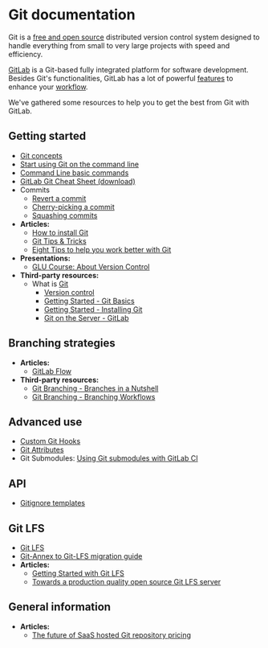 # Git documentation

Git is a [free and open source](https://git-scm.com/about/free-and-open-source)
distributed version control system designed to handle everything from small to
very large projects with speed and efficiency.

[GitLab](https://about.gitlab.com) is a Git-based fully integrated platform for
software development. Besides Git's functionalities, GitLab has a lot of
powerful [features](https://about.gitlab.com/features/) to enhance your
[workflow](https://about.gitlab.com/2016/10/25/gitlab-workflow-an-overview/).

We've gathered some resources to help you to get the best from Git with GitLab.

## Getting started

- [Git concepts](../../university/training/user_training.md#git-concepts)
- [Start using Git on the command line](../../gitlab-basics/start-using-git.md)
- [Command Line basic commands](../../gitlab-basics/command-line-commands.md)
- [GitLab Git Cheat Sheet (download)](https://gitlab.com/gitlab-com/marketing/raw/master/design/print/git-cheatsheet/print-pdf/git-cheatsheet.pdf)
- Commits
  - [Revert a commit](../../user/project/merge_requests/revert_changes.md#reverting-a-commit) 
  - [Cherry-picking a commit](../../user/project/merge_requests/cherry_pick_changes.md#cherry-picking-a-commit)
  - [Squashing commits](../../workflow/gitlab_flow.md#squashing-commits-with-rebase)
- **Articles:**
  - [How to install Git](../../articles/how_to_install_git/index.md)
  - [Git Tips & Tricks](https://about.gitlab.com/2016/12/08/git-tips-and-tricks/)
  - [Eight Tips to help you work better with Git](https://about.gitlab.com/2015/02/19/8-tips-to-help-you-work-better-with-git/)
- **Presentations:**
  - [GLU Course: About Version Control](https://docs.google.com/presentation/d/16sX7hUrCZyOFbpvnrAFrg6tVO5_yT98IgdAqOmXwBho/edit?usp=sharing)
- **Third-party resources:**
  - What is [Git](https://git-scm.com)
    - [Version control](https://git-scm.com/book/en/v2/Getting-Started-About-Version-Control)
    - [Getting Started - Git Basics](https://git-scm.com/book/en/v2/Getting-Started-Git-Basics)
    - [Getting Started - Installing Git](https://git-scm.com/book/en/v2/Getting-Started-Installing-Git)
    - [Git on the Server - GitLab](https://git-scm.com/book/en/v2/Git-on-the-Server-GitLab)

## Branching strategies

- **Articles:**
  - [GitLab Flow](https://about.gitlab.com/2014/09/29/gitlab-flow/)
- **Third-party resources:**
  - [Git Branching - Branches in a Nutshell](https://git-scm.com/book/en/v2/Git-Branching-Branches-in-a-Nutshell)
  - [Git Branching - Branching Workflows](https://git-scm.com/book/en/v2/Git-Branching-Branching-Workflows)

## Advanced use

- [Custom Git Hooks](../../administration/custom_hooks.md)
- [Git Attributes](../../user/project/git_attributes.md)
- Git Submodules: [Using Git submodules with GitLab CI](../../ci/git_submodules.md#using-git-submodules-with-gitlab-ci)

## API

- [Gitignore templates](../../api/templates/gitignores.md)

## Git LFS

- [Git LFS](../../workflow/lfs/manage_large_binaries_with_git_lfs.md)
- [Git-Annex to Git-LFS migration guide](https://docs.gitlab.com/ee/workflow/lfs/migrate_from_git_annex_to_git_lfs.html)
- **Articles:**
  - [Getting Started with Git LFS](https://about.gitlab.com/2017/01/30/getting-started-with-git-lfs-tutorial/)
  - [Towards a production quality open source Git LFS server](https://about.gitlab.com/2015/08/13/towards-a-production-quality-open-source-git-lfs-server/)

## General information

- **Articles:**
  - [The future of SaaS hosted Git repository pricing](https://about.gitlab.com/2016/05/11/git-repository-pricing/)
